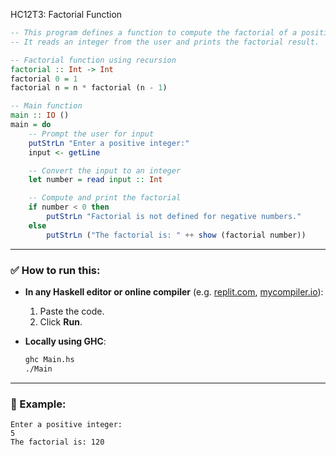 HC12T3: Factorial Function

```haskell
-- This program defines a function to compute the factorial of a positive integer.
-- It reads an integer from the user and prints the factorial result.

-- Factorial function using recursion
factorial :: Int -> Int
factorial 0 = 1
factorial n = n * factorial (n - 1)

-- Main function
main :: IO ()
main = do
    -- Prompt the user for input
    putStrLn "Enter a positive integer:"
    input <- getLine

    -- Convert the input to an integer
    let number = read input :: Int

    -- Compute and print the factorial
    if number < 0 then
        putStrLn "Factorial is not defined for negative numbers."
    else
        putStrLn ("The factorial is: " ++ show (factorial number))
```

---

### ✅ How to run this:

* **In any Haskell editor or online compiler** (e.g. [replit.com](https://replit.com), [mycompiler.io](https://www.mycompiler.io)):

  1. Paste the code.
  2. Click **Run**.

* **Locally using GHC**:

  ```bash
  ghc Main.hs
  ./Main
  ```

---

### 🧮 Example:

```
Enter a positive integer:
5
The factorial is: 120
```
